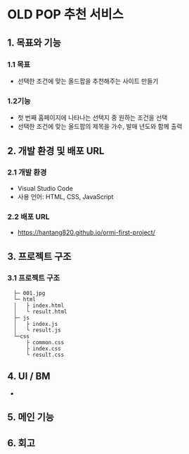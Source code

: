 # OLD POP 추천 서비스
## 1. 목표와 기능
### 1.1 목표
- 선택한 조건에 맞는 올드팝을 추천해주는 사이트 만들기

### 1.2기능
- 첫 번째 홈페이지에 나타나는 선택지 중 원하는 조건을 선택
- 선택한 조건에 맞는 올드팝의 제목을 가수, 발매 년도와 함께 출력

## 2. 개발 환경 및 배포 URL
### 2.1 개발 환경
- Visual Studio Code
- 사용 언어: HTML, CSS, JavaScript

### 2.2 배포 URL
- https://hantang820.github.io/ormi-first-project/

## 3. 프로젝트 구조
### 3.1 프로젝트 구조
```
  ├─ 001.jpg
  └─ html
  │   ├ index.html
  │   └ result.html    
  ├─ js
  │   ├ index.js
  │   └ result.js
  └─css
      ├ common.css
      ├ index.css
      └ result.css    
```
## 4. UI / BM
-

## 5. 메인 기능

## 6. 회고
